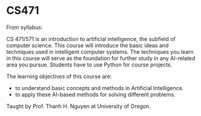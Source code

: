 # CS471
From syllabus:

CS 471/571 is an introduction to artificial intelligence, the subfield of computer science. This course will introduce the basic ideas and techniques used in intelligent computer systems. The techniques you learn in this course will serve as the foundation for further study in any AI-related area you pursue. Students have to use Python for course projects.

The learning objectives of this course are:
  - to understand basic concepts and methods in Artificial Intelligence.
  - to apply these AI-based methods for solving different problems.

Taught by Prof. Thanh H. Nguyen at University of Oregon.
